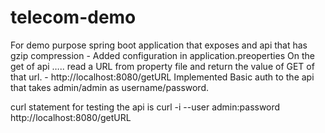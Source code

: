 # telecom-demo
For demo purpose
spring boot application that exposes and api that has gzip compression - Added configuration in application.preoperties
 On the get of api …..  read a URL from property file and return the value of GET of that url. - http://localhost:8080/getURL
 Implemented Basic auth to the api that takes admin/admin as username/password.
 
 curl statement for testing the api is 
 curl -i --user admin:password http://localhost:8080/getURL
